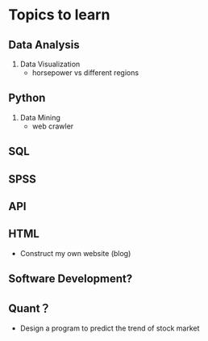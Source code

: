 # Topics to learn

## Data Analysis
1. Data Visualization
    - horsepower vs different regions

## Python
1. Data Mining
    - web crawler

## SQL

## SPSS

## API

## HTML
   - Construct my own website (blog)

## Software Development?
 
## Quant？
   - Design a program to predict the trend of stock market
